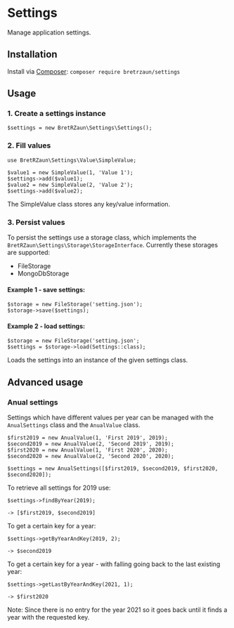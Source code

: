 # Settings

Manage application settings.

## Installation

Install via [Composer](https://getcomposer.org):
`composer require bretrzaun/settings`

## Usage

### 1. Create a settings instance

```
$settings = new BretRZaun\Settings\Settings();
```

### 2. Fill values

```
use BretRZaun\Settings\Value\SimpleValue;

$value1 = new SimpleValue(1, 'Value 1');
$settings->add($value1);
$value2 = new SimpleValue(2, 'Value 2');
$settings->add($value2);
```

The SimpleValue class stores any key/value information.

### 3. Persist values

To persist the settings use a storage class, which implements the `BretRZaun\Settings\Storage\StorageInterface`.
Currently these storages are supported:

- FileStorage
- MongoDbStorage

#### Example 1 - save settings:
```
$storage = new FileStorage('setting.json');
$storage->save($settings);
```

#### Example 2 - load settings:
```
$storage = new FileStorage('setting.json';
$settings = $storage->load(Settings::class);
```

Loads the settings into an instance of the given settings class.

## Advanced usage

### Anual settings

Settings which have different values per year can be managed with the `AnualSettings` class and the `AnualValue` class.

```
$first2019 = new AnualValue(1, 'First 2019', 2019);
$second2019 = new AnualValue(2, 'Second 2019', 2019);
$first2020 = new AnualValue(1, 'First 2020', 2020);
$second2020 = new AnualValue(2, 'Second 2020', 2020);

$settings = new AnualSettings([$first2019, $second2019, $first2020, $second2020]);
```

To retrieve all settings for 2019 use:

```
$settings->findByYear(2019);

-> [$first2019, $second2019]
```

To get a certain key for a year:
```
$settings->getByYearAndKey(2019, 2);

-> $second2019
```

To get a certain key for a year - with falling going back to the last existing year:

```
$settings->getLastByYearAndKey(2021, 1);

-> $first2020
```
Note: Since there is no entry for the year 2021 so it goes back until it finds a year with the requested key.